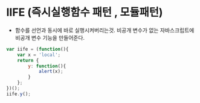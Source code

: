 # IIFE (즉시실행함수 패턴 , 모듈패턴)

- 함수를 선언과 동시에 바로 실행시켜버리는것.
비공개 변수가 없는 자바스크립트에 비공개 변수 기능을 만들어준다.
```javascript
var iife = (function(){
    var x = 'local';
    return {
        y: function(){
            alert(x);
        }
    };
})();
iife.y(); 

```
